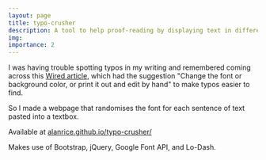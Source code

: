 ```yaml
---
layout: page
title: typo-crusher
description: A tool to help proof-reading by displaying text in different fonts
img: 
importance: 2
---
```


I was having trouble spotting typos in my writing and remembered coming across this [Wired article](https://www.wired.com/2014/08/wuwt-typos/), which had the suggestion "Change the font or background color, or print it out and edit by hand" to make typos easier to find.

So I made a webpage that randomises the font for each sentence of text pasted into a textbox.

Available at [alanrice.github.io/typo-crusher/](http://alanrice.github.io/typo-crusher/)

Makes use of Bootstrap, jQuery, Google Font API, and Lo-Dash.
